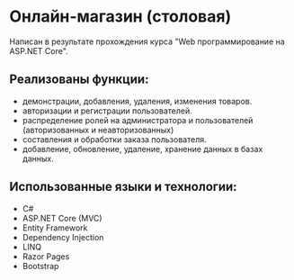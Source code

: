 # Онлайн-магазин (столовая)
Написан в результате прохождения курса "Web программирование на ASP.NET Core". 

## Реализованы функции:
- демонстрации, добавления, удаления, изменения товаров.
- авторизации и регистрации пользователей.
- распределение ролей на администратора и пользователей (авторизованных и неавторизованных)
- составления и обработки заказа пользователя.
- добавление, обновление, удаление, хранение данных в базах данных.
  
## Использованные языки и технологии: 
- C#
- ASP.NET Core (MVC)
- Entity Framework
- Dependency Injection
- LINQ
- Razor Pages
- Bootstrap
